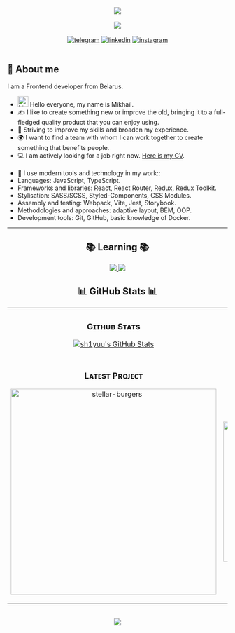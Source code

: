 <div align="center">
    <img src="https://user-images.githubusercontent.com/74038190/212284136-03988914-d899-44b4-b1d9-4eeccf656e44.gif">
</div>

<br>
<div align="center">
    <a href="https://visitorbadge.io/status?path=sh1yuu"><img src="https://api.visitorbadge.io/api/visitors?path=sh1yuu&labelColor=%23697689&countColor=%23555555" /></a>
    <br><br>
    <a href="https://t.me/shizzzx"><img src="https://img.shields.io/badge/telegram-d9d9d9?style=for-the-badge&logo=telegram&logoColor=0A0209&link=https://t.me/shizzzx" alt="telegram" /></a>
    <a href="https://www.linkedin.com/in/mikhail-shukanov/"><img src="https://img.shields.io/badge/linkedin-d9d9d9?style=for-the-badge&logo=linkedin&logoColor=0A0209&link=https://www.linkedin.com/in/mikhail-shukanov/" alt="linkedin" /></a>
    <a href="https://www.instagram.com/etternall.forgotten/"><img src="https://img.shields.io/badge/instagram-d9d9d9?style=for-the-badge&logo=instagram&logoColor=0A0209&link=https://www.instagram.com/etternall.forgotten/" alt="instagram" /></a>
</div>
<br>

## 💬 About me
I am a Frontend developer from Belarus.
- <img src='https://qpluspicture.oss-cn-beijing.aliyuncs.com/6LjjQA/Hi.gif' alt='Hi' width="24"/> Hello everyone, my name is Mikhail.
- ✍ I like to create something new or improve the old, bringing it to a full-fledged 
 quality product that you can enjoy using.
- 🏃 Striving to improve my skills and broaden my experience.
- 🌍 I want to find a team with whom I can work together to create something that benefits people.
- 💻  I am actively looking for a job right now. <a href="https://app.enhancv.com/share/2fcf0d1b/?utm_medium=growth&utm_campaign=share-resume&utm_source=dynamic">Here is my CV</a>.
<br></br>
- 💼 I use modern tools and technology in my work::
- Languages: JavaScript, TypeScript.
- Frameworks and libraries: React, React Router, Redux, Redux Toolkit.
- Stylisation: SASS/SCSS, Styled-Components, CSS Modules.
- Assembly and testing: Webpack, Vite, Jest, Storybook.
- Methodologies and approaches: adaptive layout, BEM, OOP.
- Development tools: Git, GitHub, basic knowledge of Docker.

---

<h2 align="center">📚 Learning 📚</h2>
<p align="center">
    <a href="https://skillicons.dev">
        <img src="https://skillicons.dev/icons?i=react,redux,js,ts,html,css,sass,webpack,jest,docker" />
        <img src="https://skillicons.dev/icons?i=babel,git,bash,postman,gulp,pug,figma,cypress,vscode" />
    </a>
  </p>
 
<h2 align="center">📊 GitHub Stats 📊</h2>
<table width="100%">
  <tr>
    <td width="50%">
      <h3 align="center"><strong>Gɪᴛʜᴜʙ Sᴛᴀᴛs</strong></h3>
      <p align="center">
        <a href="https://github.com/sh1yuu">
            <img align="center" src="https://github-readme-stats.vercel.app/api?username=sh1yuu&theme=vue-dark&show_icons=true&hide_border=true&count_private=true" alt="sh1yuu's GitHub Stats" />
        </a>
      </p>
    </td>
    <td width="50%">
      <h3 align="center"><strong>Sᴛʀᴇᴀᴋ Sᴛᴀᴛs</strong></h3>
      <p align="center">
        <a href="https://github.com/sh1yuu">
          <img src="https://github-readme-streak-stats.herokuapp.com/?user=sh1yuu&theme=vue-dark&hide_border=true" alt="sh1yuu's GitHub Stats" />
        </a>
      </p>
    </td>
  </tr>
  <tr>
    <td width="50%">
      <h3 align="center"><strong>Lᴀᴛᴇsᴛ Pʀᴏᴊᴇᴄᴛ</strong></h3>
      <p align="center">
        <a href="https://github.com/sh1yuu/stellar-burgers">
          <img align="center" width="470" src="https://github-readme-stats.vercel.app/api/pin/?username=sh1yuu&repo=stellar-burgers&theme=vue-dark&show_owner=true&hide_border=true&count_private=true&show_owner=true" alt="stellar-burgers" />
        </a>
      </p>
    </td>
    <td width="50%">
      <h3 align="center"><strong>Tᴏᴘ Cᴏɴᴛʀɪʙᴜᴛɪᴏɴs</strong></h3>
      <p align="center">
        <a href="https://github.com/sh1yuu">
          <img align="center" width="320" src="https://github-readme-stats.vercel.app/api/top-langs/?username=sh1yuu&theme=vue-dark&show_icons=true&hide_border=true&layout=compact" alt="sh1yuu's GitHub Stats" />
        </a>
      </p>
    </td>
  </tr>
</table>
<br />

<div align="center">
    <img src="https://i.pinimg.com/originals/12/ee/23/12ee23c52a388c58457b4fc9cc42f986.gif">
</div>
